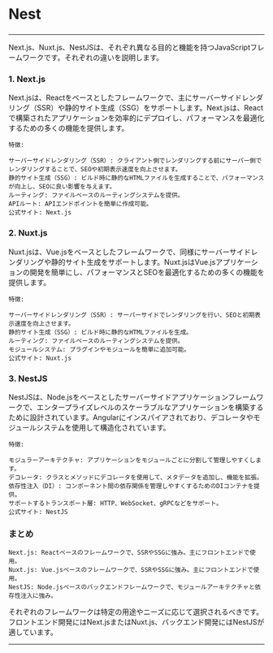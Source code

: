 ###
# Nest
### 

---
Next.js、Nuxt.js、NestJSは、それぞれ異なる目的と機能を持つJavaScriptフレームワークです。それぞれの違いを説明します。

### 1. Next.js
Next.jsは、Reactをベースとしたフレームワークで、主にサーバーサイドレンダリング（SSR）や静的サイト生成（SSG）をサポートします。Next.jsは、Reactで構築されたアプリケーションを効率的にデプロイし、パフォーマンスを最適化するための多くの機能を提供します。
```
特徴:

サーバーサイドレンダリング（SSR）: クライアント側でレンダリングする前にサーバー側でレンダリングすることで、SEOや初期表示速度を向上させます。
静的サイト生成（SSG）: ビルド時に静的なHTMLファイルを生成することで、パフォーマンスが向上し、SEOに良い影響を与えます。
ルーティング: ファイルベースのルーティングシステムを提供。
APIルート: APIエンドポイントを簡単に作成可能。
公式サイト: Next.js
```
### 2. Nuxt.js
Nuxt.jsは、Vue.jsをベースとしたフレームワークで、同様にサーバーサイドレンダリングや静的サイト生成をサポートします。Nuxt.jsはVue.jsアプリケーションの開発を簡単にし、パフォーマンスとSEOを最適化するための多くの機能を提供します。
```
特徴:

サーバーサイドレンダリング（SSR）: サーバーサイドでレンダリングを行い、SEOと初期表示速度を向上させます。
静的サイト生成（SSG）: ビルド時に静的なHTMLファイルを生成。
ルーティング: ファイルベースのルーティングシステムを提供。
モジュールシステム: プラグインやモジュールを簡単に追加可能。
公式サイト: Nuxt.js
```
### 3. NestJS
NestJSは、Node.jsをベースとしたサーバーサイドアプリケーションフレームワークで、エンタープライズレベルのスケーラブルなアプリケーションを構築するために設計されています。Angularにインスパイアされており、デコレータやモジュールシステムを使用して構造化されています。
```
特徴:

モジュラーアーキテクチャ: アプリケーションをモジュールごとに分割して管理しやすくします。
デコレータ: クラスとメソッドにデコレータを使用して、メタデータを追加し、機能を拡張。
依存性注入（DI）: コンポーネント間の依存関係を管理しやすくするためのDIコンテナを提供。
サポートするトランスポート層: HTTP、WebSocket、gRPCなどをサポート。
公式サイト: NestJS
```
### まとめ
```
Next.js: Reactベースのフレームワークで、SSRやSSGに強み。主にフロントエンドで使用。
Nuxt.js: Vue.jsベースのフレームワークで、SSRやSSGに強み。主にフロントエンドで使用。
NestJS: Node.jsベースのバックエンドフレームワークで、モジュールアーキテクチャと依存性注入に強み。
```
それぞれのフレームワークは特定の用途やニーズに応じて選択されるべきです。フロントエンド開発にはNext.jsまたはNuxt.js、バックエンド開発にはNestJSが適しています。

---
